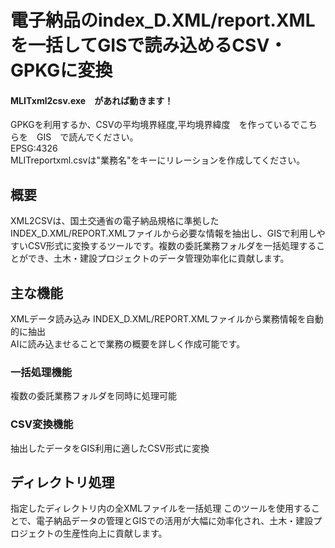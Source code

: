 # 電子納品のindex_D.XML/report.XMLを一括してGISで読み込めるCSV・GPKGに変換
#### MLITxml2csv.exe　があれば動きます！  
GPKGを利用するか、CSVの平均境界経度,平均境界緯度　を作っているでこちらを　GIS　で読んでください。  
EPSG:4326    
MLITreportxml.csvは"業務名"をキーにリレーションを作成してください。  
## 概要
XML2CSVは、国土交通省の電子納品規格に準拠したINDEX_D.XML/REPORT.XMLファイルから必要な情報を抽出し、GISで利用しやすいCSV形式に変換するツールです。複数の委託業務フォルダを一括処理することができ、土木・建設プロジェクトのデータ管理効率化に貢献します。
## 主な機能
XMLデータ読み込み
INDEX_D.XML/REPORT.XMLファイルから業務情報を自動的に抽出  
AIに読み込ませることで業務の概要を詳しく作成可能です。  
### 一括処理機能
複数の委託業務フォルダを同時に処理可能
### CSV変換機能
抽出したデータをGIS利用に適したCSV形式に変換

## ディレクトリ処理
指定したディレクトリ内の全XMLファイルを一括処理
このツールを使用することで、電子納品データの管理とGISでの活用が大幅に効率化され、土木・建設プロジェクトの生産性向上に貢献します。
